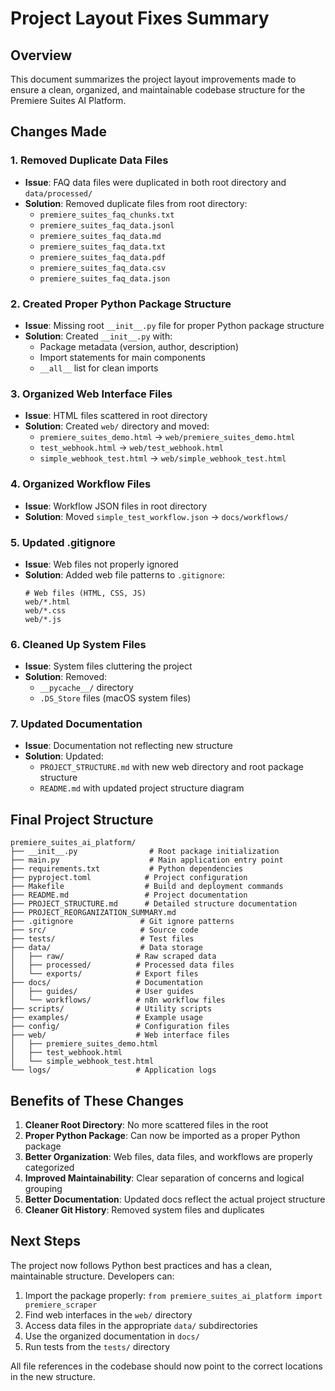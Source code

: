 # Project Layout Fixes Summary

## Overview

This document summarizes the project layout improvements made to ensure a clean, organized, and maintainable codebase structure for the Premiere Suites AI Platform.

## Changes Made

### 1. **Removed Duplicate Data Files**

- **Issue**: FAQ data files were duplicated in both root directory and `data/processed/`
- **Solution**: Removed duplicate files from root directory:
  - `premiere_suites_faq_chunks.txt`
  - `premiere_suites_faq_data.jsonl`
  - `premiere_suites_faq_data.md`
  - `premiere_suites_faq_data.txt`
  - `premiere_suites_faq_data.pdf`
  - `premiere_suites_faq_data.csv`
  - `premiere_suites_faq_data.json`

### 2. **Created Proper Python Package Structure**

- **Issue**: Missing root `__init__.py` file for proper Python package structure
- **Solution**: Created `__init__.py` with:
  - Package metadata (version, author, description)
  - Import statements for main components
  - `__all__` list for clean imports

### 3. **Organized Web Interface Files**

- **Issue**: HTML files scattered in root directory
- **Solution**: Created `web/` directory and moved:
  - `premiere_suites_demo.html` → `web/premiere_suites_demo.html`
  - `test_webhook.html` → `web/test_webhook.html`
  - `simple_webhook_test.html` → `web/simple_webhook_test.html`

### 4. **Organized Workflow Files**

- **Issue**: Workflow JSON files in root directory
- **Solution**: Moved `simple_test_workflow.json` → `docs/workflows/`

### 5. **Updated .gitignore**

- **Issue**: Web files not properly ignored
- **Solution**: Added web file patterns to `.gitignore`:
  ```
  # Web files (HTML, CSS, JS)
  web/*.html
  web/*.css
  web/*.js
  ```

### 6. **Cleaned Up System Files**

- **Issue**: System files cluttering the project
- **Solution**: Removed:
  - `__pycache__/` directory
  - `.DS_Store` files (macOS system files)

### 7. **Updated Documentation**

- **Issue**: Documentation not reflecting new structure
- **Solution**: Updated:
  - `PROJECT_STRUCTURE.md` with new web directory and root package structure
  - `README.md` with updated project structure diagram

## Final Project Structure

```
premiere_suites_ai_platform/
├── __init__.py                # Root package initialization
├── main.py                    # Main application entry point
├── requirements.txt           # Python dependencies
├── pyproject.toml            # Project configuration
├── Makefile                  # Build and deployment commands
├── README.md                 # Project documentation
├── PROJECT_STRUCTURE.md      # Detailed structure documentation
├── PROJECT_REORGANIZATION_SUMMARY.md
├── .gitignore               # Git ignore patterns
├── src/                     # Source code
├── tests/                   # Test files
├── data/                    # Data storage
│   ├── raw/                # Raw scraped data
│   ├── processed/          # Processed data files
│   └── exports/            # Export files
├── docs/                   # Documentation
│   ├── guides/             # User guides
│   └── workflows/          # n8n workflow files
├── scripts/                # Utility scripts
├── examples/               # Example usage
├── config/                 # Configuration files
├── web/                    # Web interface files
│   ├── premiere_suites_demo.html
│   ├── test_webhook.html
│   └── simple_webhook_test.html
└── logs/                   # Application logs
```

## Benefits of These Changes

1. **Cleaner Root Directory**: No more scattered files in the root
2. **Proper Python Package**: Can now be imported as a proper Python package
3. **Better Organization**: Web files, data files, and workflows are properly categorized
4. **Improved Maintainability**: Clear separation of concerns and logical grouping
5. **Better Documentation**: Updated docs reflect the actual project structure
6. **Cleaner Git History**: Removed system files and duplicates

## Next Steps

The project now follows Python best practices and has a clean, maintainable structure. Developers can:

1. Import the package properly: `from premiere_suites_ai_platform import premiere_scraper`
2. Find web interfaces in the `web/` directory
3. Access data files in the appropriate `data/` subdirectories
4. Use the organized documentation in `docs/`
5. Run tests from the `tests/` directory

All file references in the codebase should now point to the correct locations in the new structure.
